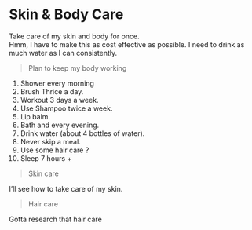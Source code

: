 # Skin & Body Care   
Take care of my skin and body for once.   
Hmm, I have to make this as cost effective as possible. I need to drink as much water as I can consistently.    
   
> Plan to keep my body working   

1. Shower every morning   
2. Brush Thrice a day.   
3. Workout 3 days a week.   
4. Use Shampoo twice a week.   
5. Lip balm.   
6. Bath and every evening.   
7. Drink water (about 4 bottles of water).   
8. Never skip a meal.   
9. Use some hair care ?   
10. Sleep 7 hours +   
   
   
> Skin care   

I’ll see how to take care of my skin.   
> Hair care   

Gotta research that hair care   
